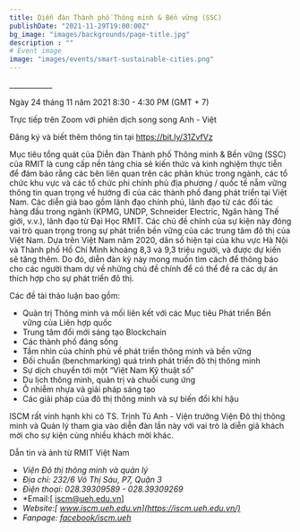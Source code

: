 ```yaml
---
title: Diễn đàn Thành phố Thông minh & Bền vững (SSC)
publishDate: "2021-11-29T19:00:00Z"
bg_image: "images/backgrounds/page-title.jpg"
description : ""
# Event image
image: "images/events/smart-sustainable-cities.png"
---
```


<!--StartFragment-->

\_\_\_\_\_\_\_\_\_\_\_\_

Ngày 24 tháng 11 năm 2021
8:30 - 4:30 PM (GMT + 7) 

Trực tiếp trên Zoom với phiên dịch song song Anh - Việt 

Đăng ký và biết thêm thông tin tại https://bit.ly/31ZvfVz 

Mục tiêu tổng quát của Diễn đàn Thành phố Thông minh & Bền vững (SSC) của RMIT là cung cấp nền tảng chia sẻ kiến thức và kinh nghiệm thực tiễn để đảm bảo rằng các bên liên quan trên các phân khúc trong ngành, các tổ chức khu vực và các tổ chức phi chính phủ địa phương / quốc tế nẵm vững thông tin quan trọng về hướng đi của các thành phố đang phát triển tại Việt Nam. 
Các diễn giả bao gồm lãnh đạo chính phủ, lãnh đạo từ các đối tác hàng đầu trong ngành (KPMG, UNDP, Schneider Electric, Ngân hàng Thế giới, v.v.), lãnh đạo từ Đại Học RMIT. 
Các chủ đề chính của sự kiện này đóng vai trò quan trọng trong sự phát triển bền vững của các trung tâm đô thị của Việt Nam. Dựa trên Việt Nam năm 2020, dân số hiện tại của khu vực Hà Nội và Thành phố Hồ Chí Minh khoảng 8,3 và 9,3 triệu người, và được dự kiến sẽ tăng thêm. Do đó, diễn đàn kỳ này mong muốn tìm cách để thông báo cho các người tham dự về những chủ đề chính để có thể đề ra các dự án thích hợp cho sự phát triển đô thị. 

Các đề tài thảo luận bao gồm: 

*   Quản trị Thông minh và mối liên kết với các Mục tiêu Phát triển Bền vững của Liên hợp quốc 
*   Trung tâm đổi mới sáng tạo Blockchain 
*   Các thành phố đáng sống 
*   Tầm nhìn của chính phủ về phát triển thông minh và bền vững 
*   Đối chuẩn (benchmarking) quá trình phát triển đô thị thông minh 
*   Sự dịch chuyển tới một “Việt Nam Kỹ thuật số” 
*   Du lịch thông minh, quản trị và chuỗi cung ứng 
*   Ô nhiễm nhựa và giải pháp sáng tạo 
*   Các giải pháp của đô thị thông minh và sự biến đổi khí hậu 

ISCM rất vinh hạnh khi có TS. Trịnh Tú Anh - Viện trưởng Viện Đô thị thông minh và Quản lý tham gia vào diễn đàn lần này với vai trò là diễn giả khách mời cho sự kiện cùng nhiều khách mời khác.

Dẫn tin và ảnh từ RMIT Việt Nam 


<!--EndFragment-->

<!--StartFragment-->


* *Viện Đô thị thông minh và quản lý*
* *Địa chỉ: 232/6 Võ Thị Sáu, P7, Quận 3*
* *Điện thoại: 028.39309589 - 028.39309269*
* *Email:[ iscm@ueh.edu.vn]
* *Website:[ www.iscm.ueh.edu.vn](https://iscm.ueh.edu.vn/)*
* *Fanpage: [facebook/iscm.ueh](https://www.facebook.com/ISCM.UEH/)*

<!--EndFragment-->

<!--EndFragment-->